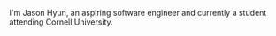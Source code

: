 I'm Jason Hyun, an aspiring software engineer and currently a student attending Cornell University. 

<!---
JasonHyun/JasonHyun is a ✨ special ✨ repository because its `README.md` (this file) appears on your GitHub profile.
You can click the Preview link to take a look at your changes.
--->
